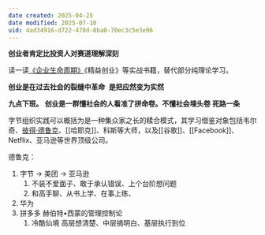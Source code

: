 ```yaml
---
date created: 2025-04-25
date modified: 2025-07-10
uid: 4ad34916-d722-478d-8ba0-70ec3c5e3e06
---
```

**创业者肯定比投资人对赛道理解深刻**

读一读[《企业生命周期》](https://zhida.zhihu.com/search?content_id=726965226&content_type=Answer&match_order=1&q=%E3%80%8A%E4%BC%81%E4%B8%9A%E7%94%9F%E5%91%BD%E5%91%A8%E6%9C%9F%E3%80%8B&zhida_source=entity)《精益创业》等实战书籍，替代部分纯理论学习。

**创业是在过去社会的裂缝中革命**  **是把应然变为实然**

**九点下班。** **创业是一群懂社会的人看准了拼命卷。不懂社会埋头卷** **死路一条**

字节组织实践可以概括为是一种集众家之长的糅合模式，其学习借鉴对象包括韦尔奇、[彼得·德鲁克](彼得·德鲁克.md)、[[哈耶克]]、科斯等大师，以及[[谷歌]]、[[Facebook]]、Netflix、亚马逊等世界顶级公司。

德鲁克：

1. 字节 -> 美团 -> 亚马逊
	1. 不装不爱面子、敢于承认错误、上个台阶想问题
	2. 和高手聊、从书上学、在事上练、
2. 华为
3. 拼多多  赫伯特•西蒙的管理控制论
	1. 冷酷仙境 高层想清楚、中层搞明白、基层执行到位
